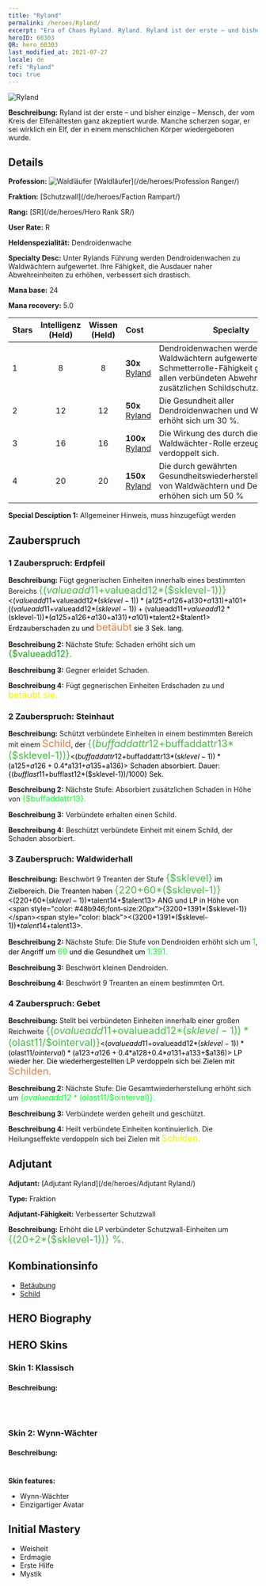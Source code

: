 ```yaml
---
title: "Ryland"
permalink: /heroes/Ryland/
excerpt: "Era of Chaos Ryland. Ryland. Ryland ist der erste – und bisher einzige – Mensch, der vom Kreis der Elfenältesten ganz akzeptiert wurde. Manche scherzen sogar, er sei wirklich ein Elf, der in einem menschlichen Körper wiedergeboren wurde."
heroID: 60303
QR: hero_60303
last_modified_at: 2021-07-27
locale: de
ref: "Ryland"
toc: true
---
```

  ![Ryland](/images/h/h_Ryland.jpg)

 **Beschreibung:** Ryland ist der erste – und bisher einzige – Mensch, der vom Kreis der Elfenältesten ganz akzeptiert wurde. Manche scherzen sogar, er sei wirklich ein Elf, der in einem menschlichen Körper wiedergeboren wurde.
## Details
 **Profession:** ![Waldläufer](/images/h/h_prof_3.png)  [Waldläufer](/de/heroes/Profession Ranger/)

 **Fraktion:** [Schutzwall](/de/heroes/Faction Rampart/)

 **Rang:** [SR](/de/heroes/Hero Rank SR/)

 **User Rate:** R

 **Heldenspezialität:** Dendroidenwache

 **Specialty Desc:** Unter Rylands Führung werden Dendroidenwachen zu Waldwächtern aufgewertet. Ihre Fähigkeit, die Ausdauer naher Abwehreinheiten zu erhöhen, verbessert sich drastisch.

 **Mana base:** 24

 **Mana recovery:** 5.0


  | Stars | Intelligenz (Held) | Wissen (Held) | Cost |     Specialty     |
  |---------|:---------------:|:---------------:|:--|--------------------|
  |    1    | 8 | 8 | **30x** [Ryland](/ItemsDE/her_368/) | Dendroidenwachen werden zu Waldwächtern aufgewertet und ihre Schmetterrolle-Fähigkeit gewährt allen verbündeten Abwehr-Einheiten zusätzlichen Schildschutz. |
  |    2    | 12 | 12 | **50x** [Ryland](/ItemsDE/her_368/) | Die Gesundheit aller Dendroidenwachen und Waldwächter erhöht sich um 30 %. |
  |    3    | 16 | 16 | **100x** [Ryland](/ItemsDE/her_368/) | Die Wirkung des durch die Waldwächter-Rolle erzeugten Schilds verdoppelt sich. |
  |    4    | 20 | 20 | **150x** [Ryland](/ItemsDE/her_368/) | Die durch <Waldwiderhall> gewährten Gesundheitswiederherstellungseffekte von Waldwächtern und Dendroiden erhöhen sich um 50 % |

 **Special Desciption 1:** Allgemeiner Hinweis, muss hinzugefügt werden

## Zauberspruch
### 1 Zauberspruch: Erdpfeil
 **Beschreibung:** Fügt gegnerischen Einheiten innerhalb eines bestimmten Bereichs <span style="color: #48b946;font-size:20px">{($valueadd11+$valueadd12*($sklevel-1))}</span><span style="color: black"><($valueadd11+$valueadd12*($sklevel-1))*($a125+$a126+$a130+$a131)+$a101+(($valueadd11+$valueadd12*($sklevel-1))+($valueadd11+$valueadd12*($sklevel-1))*($a125+$a126+$a130+$a131)+$a101)*$talent2+$talent1> Erdzauberschaden zu und <span style="color: #e07c44;font-size:20px">betäubt</span><span style="color: black"> sie 3 Sek. lang.

 **Beschreibung 2:** Nächste Stufe: Schaden erhöht sich um <span style="color: #1ca216;font-size:18px">{$valueadd12}.</span><span style="color: black">

 **Beschreibung 3:** Gegner erleidet Schaden.

 **Beschreibung 4:** Fügt gegnerischen Einheiten Erdschaden zu und <span style="color: #f0f000;font-size:18px">betäubt sie.</span><span style="color: black">

### 2 Zauberspruch: Steinhaut
 **Beschreibung:** Schützt verbündete Einheiten in einem bestimmten Bereich mit einem <span style="color: #e07c44;font-size:20px">Schild</span><span style="color: black">, der <span style="color: #48b946;font-size:20px">{($buffaddattr12+$buffaddattr13*($sklevel-1))}</span><span style="color: black"><($buffaddattr12+$buffaddattr13*($sklevel-1))*($a125+$a126+0.4*$a131+$a135+$a136)> Schaden absorbiert. Dauer: {($bufflast11+$bufflast12*($sklevel-1))/1000} Sek.

 **Beschreibung 2:** Nächste Stufe: Absorbiert zusätzlichen Schaden in Höhe von <span style="color: #00ff22;font-size:16px">{$buffaddattr13}.</span><span style="color: black">

 **Beschreibung 3:** Verbündete erhalten einen Schild.

 **Beschreibung 4:** Beschützt verbündete Einheit mit einem Schild, der Schaden absorbiert.

### 3 Zauberspruch: Waldwiderhall
 **Beschreibung:** Beschwört 9 Treanten der Stufe <span style="color: #48b946;font-size:20px">{$sklevel}</span><span style="color: black"> im Zielbereich. Die Treanten haben <span style="color: #48b946;font-size:20px">{220+60*($sklevel-1)}</span><span style="color: black"><(220+60*($sklevel-1))*$talent14+$talent13> ANG und LP in Höhe von <span style="color: #48b946;font-size:20px">{3200+1391*($sklevel-1)}</span><span style="color: black"><(3200+1391*($sklevel-1))*$talent14+$talent13>.

 **Beschreibung 2:** Nächste Stufe: Die Stufe von Dendroiden erhöht sich um <span style="color: #00ff22;font-size:16px">1</span><span style="color: black">, der Angriff um <span style="color: #00ff22;font-size:16px">60</span><span style="color: black"> und die Gesundheit um <span style="color: #00ff22;font-size:16px">1.391.</span><span style="color: black">

 **Beschreibung 3:** Beschwört kleinen Dendroiden.

 **Beschreibung 4:** Beschwört 9 Treanten an einem bestimmten Ort.

### 4 Zauberspruch: Gebet
 **Beschreibung:** Stellt bei verbündeten Einheiten innerhalb einer großen Reichweite <span style="color: #48b946;font-size:20px">{($ovalueadd11+$ovalueadd12*($sklevel-1))*($olast11/$ointerval)}</span><span style="color: black"><($ovalueadd11+$ovalueadd12*($sklevel-1))*($olast11/$ointerval)*($a123+$a126+0.4*$a128+0.4*$a131+$a133+$a136)> LP wieder her. Die wiederhergestellten LP verdoppeln sich bei Zielen mit <span style="color: #e07c44;font-size:20px">Schilden.</span><span style="color: black">

 **Beschreibung 2:** Nächste Stufe: Die Gesamtwiederherstellung erhöht sich um <span style="color: #00ff22;font-size:16px">{$ovalueadd12*($olast11/$ointerval)}.</span><span style="color: black">

 **Beschreibung 3:** Verbündete werden geheilt und geschützt.

 **Beschreibung 4:** Heilt verbündete Einheiten kontinuierlich. Die Heilungseffekte verdoppeln sich bei Zielen mit <span style="color: #f0f000;font-size:18px">Schilden.</span><span style="color: black">


## Adjutant

 **Adjutant:**  [Adjutant Ryland](/de/heroes/Adjutant Ryland/) 

 **Type:**  Fraktion 

 **Adjutant-Fähigkeit:**  Verbesserter Schutzwall 

 **Beschreibung:** Erhöht die LP verbündeter Schutzwall-Einheiten um <span style="color: #48b946;font-size:20px">{(20+2*($sklevel-1))} %</span><span style="color: black">.

## Kombinationsinfo

* [Betäubung](/de/combination/Betäubung/) 
* [Schild](/de/combination/Schild/) 

## HERO Biography

## HERO Skins
### Skin 1: **Klassisch**

 **Beschreibung:** <span style="color: #ffffff;font-size:20px">Lauscht, dann hört Ihr das Flüstern der Bäume. Der Wald verspürt einen tiefen, brennenden Zorn.</span>


### Skin 2: **Wynn-Wächter**

 **Beschreibung:** <span style="color: #ffffff;font-size:20px">Mein Schicksal hängt nicht von der Entscheidung des Waldes ab.</span>

 **Skin features:** 

   - Wynn-Wächter
   - Einzigartiger Avatar


## Initial Mastery
   - Weisheit
   - Erdmagie
   - Erste Hilfe
   - Mystik

